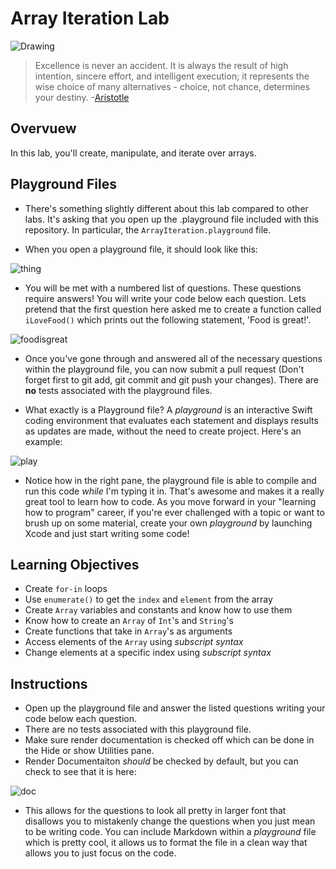 # Array Iteration Lab

![Drawing](http://i.imgur.com/Da4SmdP.jpg?1)  


> Excellence is never an accident. It is always the result of high intention, sincere effort, and intelligent execution; it represents the wise choice of many alternatives - choice, not chance, determines your destiny. -[Aristotle](https://en.wikipedia.org/wiki/Aristotle)


## Overvuew 

In this lab, you'll create, manipulate, and iterate over arrays. 

## Playground Files

* There's something slightly different about this lab compared to other labs. It's asking that you open up the .playground file included with this repository. In particular, the `ArrayIteration.playground` file.

* When you open a playground file, it should look like this:

![thing](http://i.imgur.com/CAtSLxa.png)

* You will be met with a numbered list of questions. These questions require answers! You will write your code below each question. Lets pretend that the first question here asked me to create a function called `iLoveFood()` which prints out the following statement, 'Food is great!'. 

![foodisgreat](http://i.imgur.com/fXCdBgI.png)

* Once you've gone through and answered all of the necessary questions within the playground file, you can now submit a pull request (Don't forget first to git add, git commit and git push your changes). There are **no** tests associated with the playground files.

* What exactly is a Playground file? A *playground* is an interactive Swift coding environment that evaluates each statement and displays results as updates are made, without the need to create project. Here's an example:

![play](http://i.imgur.com/WkyEc2G.png)

* Notice how in the right pane, the playground file is able to compile and run this code *while* I'm typing it in. That's awesome and makes it a really great tool to learn how to code. As you move forward in your "learning how to program" career, if you're ever challenged with a topic or want to brush up on some material, create your own *playground* by launching Xcode and just start writing some code!

## Learning Objectives 

* Create `for-in` loops
* Use `enumerate()` to get the `index` and `element` from the array
* Create `Array` variables and constants and know how to use them
* Know how to create an `Array` of `Int`'s and `String`'s
* Create functions that take in `Array`'s as arguments
* Access elements of the `Array` using *subscript syntax*
* Change elements at a specific index using *subscript syntax* 

## Instructions

* Open up the playground file and answer the listed questions writing your code below each question.
* There are no tests associated with this playground file.
* Make sure render documentation is checked off which can be done in the Hide or show Utilities pane.
* Render Documentaiton *should* be checked by default, but you can check to see that it is here:

![doc](http://i.imgur.com/VFfXiCL.png)

* This allows for the questions to look all pretty in larger font that disallows you to mistakenly change the questions when you just mean to be writing code. You can include Markdown within a *playground* file which is pretty cool, it allows us to format the file in a clean way that allows you to just focus on the code.


